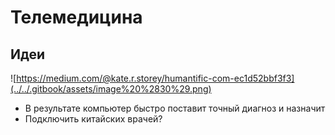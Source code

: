 # Телемедицина

## Идеи

![https://medium.com/@kate.r.storey/humantific-com-ec1d52bbf3f3](../../.gitbook/assets/image%20%2830%29.png)

* В результате компьютер быстро поставит точный диагноз и назначит
* Подключить китайских врачей?

